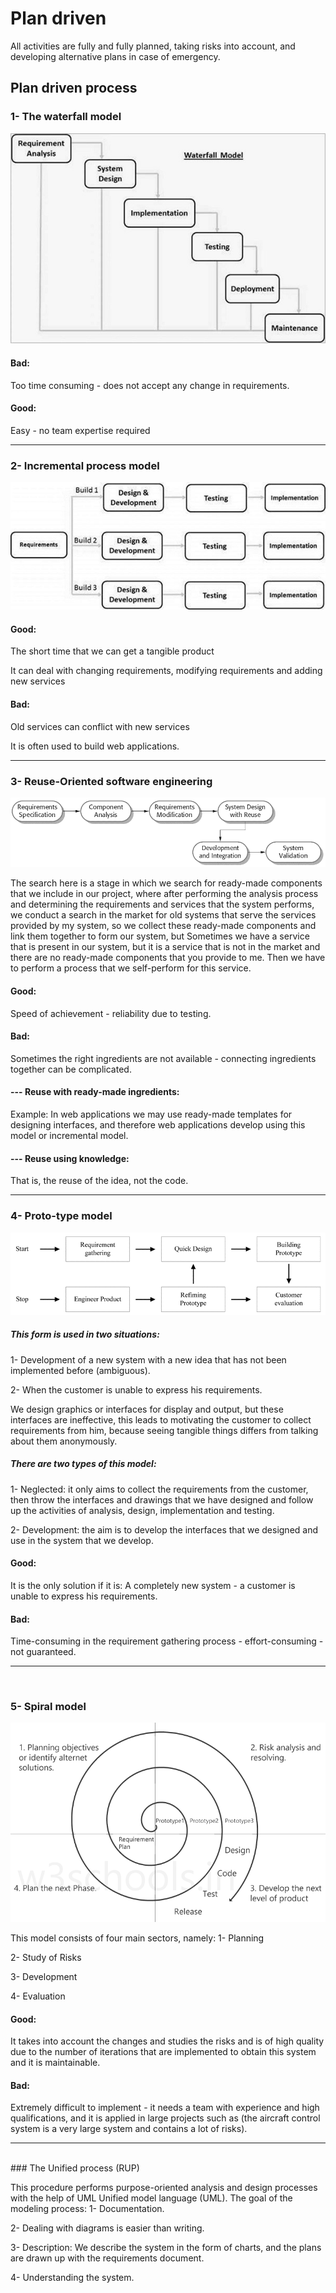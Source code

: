 # Plan driven
 All activities are fully and fully planned, taking risks into account, and developing alternative plans in case of emergency.

## Plan driven process

### 1- The waterfall model 
![](waterfall.jpg)

#### Bad: 
Too time consuming - does not accept any change in requirements.

#### Good:
Easy - no team expertise required

<hr>

### 2- Incremental process model 
![](incremental.jpg)

#### Good: 
The short time that we can get a tangible product

It can deal with changing requirements, modifying requirements and adding new services

#### Bad: 
Old services can conflict with new services

It is often used to build web applications.

<hr>

### 3- Reuse-Oriented software engineering
![](reuse.png)

The search here is a stage in which we search for ready-made components that we include in our project, where after performing the analysis process and determining the requirements and services that the system performs, we conduct a search in the market for old systems that serve the services provided by my system, so we collect these ready-made components and link them together to form our system, but Sometimes we have a service that is present in our system, but it is a service that is not in the market and there are no ready-made components that you provide to me. Then we have to perform a process that we self-perform for this service.

#### Good: 
Speed of achievement - reliability due to testing.
#### Bad:
Sometimes the right ingredients are not available - connecting ingredients together can be complicated.

#### --- Reuse with ready-made ingredients:
Example: In web applications we may use ready-made templates for designing interfaces, and therefore web applications develop using this model or incremental model.
#### --- Reuse using knowledge:
That is, the reuse of the idea, not the code.

<hr>

### 4- Proto-type model
![](protoType.png)

##### This form is used in two situations:
1- Development of a new system with a new idea that has not been implemented before (ambiguous).

2- When the customer is unable to express his requirements.

We design graphics or interfaces for display and output, but these interfaces are ineffective, this leads to motivating the customer to collect requirements from him, because seeing tangible things differs from talking about them anonymously.

##### There are two types of this model:
1- Neglected: it only aims to collect the requirements from the customer, then throw the interfaces and drawings that we have designed and follow up the activities of analysis, design, implementation and testing.

2- Development: the aim is to develop the interfaces that we designed and use in the system that we develop.

#### Good: 
It is the only solution if it is: A completely new system - a customer is unable to express his requirements.

#### Bad:
Time-consuming in the requirement gathering process - effort-consuming - not guaranteed.
<hr>
<br />

### 5- Spiral model 
![](sprile.png)

This model consists of four main sectors, namely:
1- Planning

2- Study of Risks 

3- Development

4- Evaluation

#### Good:
It takes into account the changes and studies the risks and is of high quality due to the number of iterations that are implemented to obtain this system and it is maintainable.
#### Bad:
Extremely difficult to implement - it needs a team with experience and high qualifications, and it is applied in large projects such as (the aircraft control system is a very large system and contains a lot of risks).

<hr>
<br />
### The Unified process (RUP)

This procedure performs purpose-oriented analysis and design processes with the help of UML
Unified model language (UML).
The goal of the modeling process:
1- Documentation.

2- Dealing with diagrams is easier than writing.

3- Description: We describe the system in the form of charts, and the plans are drawn up with the requirements document.

4- Understanding the system.


